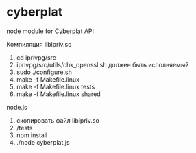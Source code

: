 # cyberplat
node module for Cyberplat API

Компиляция libipriv.so

1. cd iprivpg/src
2. iprivpg/src/utils/chk_openssl.sh должен быть исполняемый
3. sudo ./configure.sh
4. make -f Makefile.linux
5. make -f Makefile.linux tests
6. make -f Makefile.linux shared


node.js

1. скопировать файл libipriv.so
2. /tests
3. npm install
4. ./node cyberplat.js
